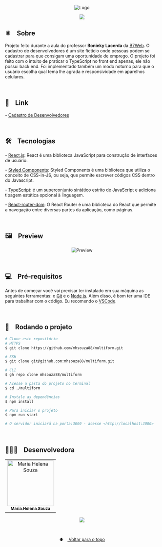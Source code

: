 <p align="center">
  <img src="https://user-images.githubusercontent.com/88038506/151674680-5157ef7e-2806-4265-8f04-4dd59cd87ae7.png" alt="Logo" id="top">
  </p>

<p align="center">
  <a href="https://github.com/mhsouza88/multiform/blob/main/LICENSE" target="_blank"><img src="https://img.shields.io/static/v1?label=License&message=MIT&color=informational"></a>
 </p>
 
 
 <h2> ⚛️ﾠSobre</h2>
 <p>Projeto feito durante a aula do professor <b>Bonieky Lacerda</b> da <a href="https://b7web.com.br/" target="_blank">B7Web</a>. O cadastro de desenvolvedores é um site fictício onde pessoas podem se cadastrar para que consigam uma oportunidade de emprego. O projeto foi feito com o intuito de praticar o TypeScript no front end apenas, ele não possui back end. Foi implementado também um modo noturno para que o usuário escolha qual tema lhe agrada e responsividade em aparelhos celulares.
</p><br/>
 
 <h2> 🔗ﾠLink</h2>
 <p>- <a href="http://multiform.mhsouza88.com/" target="_blank">Cadastro de Desenvolvedores</a></p><br/>


<h2> 🛠️ﾠTecnologias</h2>
<p> - <a href="https://pt-br.reactjs.org/" target="_blank">React.js</a>: React é uma biblioteca JavaScript para construção de interfaces de usuário.</p>
<p> - <a href="https://styled-components.com/docs" target="_blank">Styled Components</a>: Styled Components é uma biblioteca que utiliza o conceito de CSS-in-JS, ou seja, que permite escrever códigos CSS dentro do Javascript.</p>
<p> - <a href="https://www.typescriptlang.org/" target="_blank">TypeScript</a>: é um superconjunto sintático estrito de JavaScript e adiciona tipagem estática opcional à linguagem.</p>
<p> - <a href="https://v5.reactrouter.com/web/guides/quick-start" target="_blank">React-router-dom</a>: O React Router é uma biblioteca do React que permite a navegação entre diversas partes da aplicação, como páginas.</p><br/>


<h2> 🖼️ﾠPreview</h2>
<p align="center">
  <img src="https://user-images.githubusercontent.com/88038506/151675063-2ec38aac-cebb-447e-b066-366a14544ca6.gif" alt="Preview">
  </p>
<br/>
  
  
 
<h2> 💻ﾠPré-requisitos </h2>

<p>Antes de começar você vai precisar ter instalado em sua máquina as seguintes ferramentas: o <a href="https://git-scm.com" target="_blank">Git</a> e o <a href="https://nodejs.org/en/" target="_blank">Node.js</a>.
Além disso, é bom ter uma IDE para trabalhar com o código. Eu recomendo o <a href="https://code.visualstudio.com" target="_blank">VSCode</a>.</p><br/>

  

<h2> 🚀ﾠRodando o projeto </h2>

```bash
# Clone este repositório
# HTTPS
$ git clone https://github.com/mhsouza88/multiform.git

# SSH
$ git clone git@github.com:mhsouza88/multiform.git

# CLI
$ gh repo clone mhsouza88/multiform

# Acesse a pasta do projeto no terminal
$ cd ./multiform

# Instale as dependências
$ npm install

# Para iniciar o projeto
$ npm run start

# O servidor iniciará na porta:3000 - acesse <http://localhost:3000>
```
  <p></p><br/>
 
  <h2> 👩🏻‍💻ﾠDesenvolvedora</h2>
<table align="center">
  <tr>
    <td align="center"><a href="https://github.com/mhsouza88" target="_blank">
      <img src="https://avatars.githubusercontent.com/u/88038506?v=4" width="150px" alt="Maria Helena Souza"/>
      <br />
      <sub><b>Maria Helena Souza</b></sub>
      <br />
    </td>
  </table>
  
  <p align="center">
    <a href="https://www.linkedin.com/in/mhsouza88/" target="_blank"><img src="https://img.shields.io/badge/-LinkedIn-informational?style=for-the-badge&logo=LinkedIn&logoColor=white&color=informational"></a>
  </p><br/>
  
<p align="center">
  ⬆ﾠ<a href="#top"> Voltar para o topo</a>
  </p>
